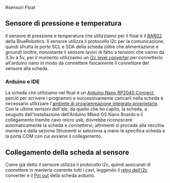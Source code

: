 #sensori Float
## Sensore di pressione e temperatura
Il sensore di pressione e temperatura che utilizziamo per il float è il [BAR02](https://bluerobotics.com/store/sensors-sonars-cameras/sensors/bar02-sensor-r1-rp/) 
della BlueRobotics. 
Il sensore utilizza il protocollo i2c per la comunicazione, quindi sfrutta le porte SCL e SDA della scheda (oltre che alimentazione e ground)
Inoltre, nonostante il sensore lavori di fatto a tensioni che vanno da 3.3v a 5v, per il momento utilizzaimo un [i2c level converter](https://bluerobotics.com/store/comm-control-power/tether-interface/level-converter-r1/) per connetterlo all'arduino nano 
in modo da connettere fisicamente il connettore del sensore alla scheda.
### Arduino e IDE
La scheda che utiliziamo nel float è un [Arduino Nano RP2040 Connect](https://docs.arduino.cc/hardware/nano-rp2040-connect/), perciò per scrivere i programmi e 
successivamente caricarli nella scheda è necessario utilizzare l'[ambiete di programmazione integrato proprietario](https://www.arduino.cc/en/software).
Con le ultime verisoni dell'ide, da quello che ho capito, la scheda, a seuguito dell'installazione dell'Arduino Mbed OS Nano Boards e il collegamento tramite cavo micro usb, dovrebbe riconoscere automaticamente la scheda e connettersi; 
altrimenti si procede alla vecchia maniera e dalla sezione Strumenti si seleziona a mano la specifica scheda e la porta COM con cui avviene il collegamento.

## Collegamento della scheda al sensore 
Come già detto il sensore utilizza il protocollo i2c, quindi assicurati di connettere in manieria coerente tutti i cavi, leggendo il [retro dell'i2c](https://bluerobotics.com/wp-content/uploads/2016/11/level-converter-function-diagram-edit.png) converter e il [Pin out](https://docs.arduino.cc/resources/pinouts/ABX00053-full-pinout.pdf) della scheda arduino.
